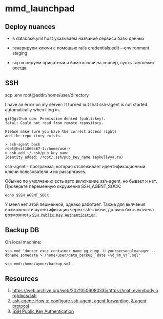 # mmd_launchpad

## Deploy nuances

* в database.yml host указываем название сервиса базы данных

* генерируем ключи с помощью rails credentials:edit --environment staging
* scp копируем приватный и йамл ключи на сервер, пусть там лежит всегда

## SSH

scp .env root@addr:/home/user/directory

I have an error on my server:
It turned out that  ssh-agent is not started automatically when I log in.

```shell
git@github.com: Permission denied (publickey).
fatal: Could not read from remote repository.

Please make sure you have the correct access rights
and the repository exists.

> ssh-agent bash
root@host1866467-1:/home/user/
> ssh-add ~/.ssh/pub_key_name
Identity added: /root/.ssh/pub_key_name (aykuli@ya.ru)
```

ssh-agent - программа, которая отслеживает идентификационный ключи пользователя и их passphrases.

Обычно по умолчанию есть авто включение ssh-agent, но бывает и нет.
Проверьте переменную окружения SSH_AGENT_SOCK:

```shell
echo $SSH_AGENT_SOCK
```

У меня нет этой перменной, однако работает.
Также для вклчения возможности аутентификации через ssh-ключи, должно быть вклчена возможноть [`SSH Public Key Authentication`](https://www.ssh.com/academy/ssh/public-key-authentication).

## Backup DB

On local machine:

```shell
ssh mmd 'docker exec container_name pg_dump -U yourpersonalmanager --dbname somedata > /home/user/data_backup_`date +%d_%m_%Y`.sql'

scp mmd:/home/aynur/backup.sql .
```

## Resources

1. <https://web.archive.org/web/20210506080335/https://mah.everybody.org/docs/ssh>
2. [ssh-agent: How to configure ssh-agent, agent forwarding, & agent protocol](https://www.ssh.com/academy/ssh/agent)
3. [SSH Public Key Authentication](https://www.ssh.com/academy/ssh/public-key-authentication)
